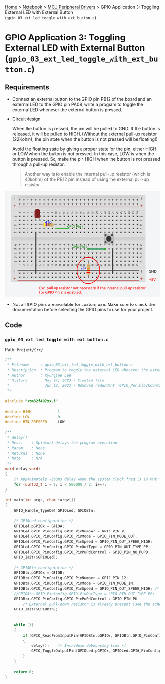 <a href="../../">Home</a> > <a href="../notebook">Notebook</a> > <a href="./">MCU Peripheral Drivers</a> > GPIO Application 3: Toggling External LED with External Button (`gpio_03_ext_led_toggle_with_ext_button.c`)

# GPIO Application 3: Toggling External LED with External Button (`gpio_03_ext_led_toggle_with_ext_button.c`)



## Requirements

* Connect an external button to the GPIO pin PB12 of the board and an external LED to the GPIO pin PA08, write a program to toggle the external LED whenever the external button is pressed.
* Circuit design

  When the button is pressed, the pin will be pulled to GND. If the button is released, it will be pulled to HIGH. (Without the external pull-up resistor (22Kohm), the pin state when the button is not pressed will be floating!)

  Avoid the floating state by giving a proper state for the pin, either HIGH or LOW when the button is not pressed. In this case, LOW is when the button is pressed. So, make the pin HIGH when the button is not pressed through a pull-up resistor.

  > Another way is to enable the internal pull-up resistor (which is 40kohm) of the PB12 pin instead of using the external pull-up resistor.

  

<img src="img/exercise-03-circuit-design-1685063272948-22.png" alt="exercise-03-circuit-design" width="700">



* Not all GPIO pins are available for custom use. Make sure to check the documentation before selecting the GPIO pins to use for your project.



## Code

### `gpio_03_ext_led_toggle_with_ext_button.c`

Path: `Project/Src/`

```c
/**
 * Filename		: gpio_03_ext_led_toggle_with_ext_button.c
 * Description	: Program to toggle the external LED whenever the external LED is pressed
 * Author		: Kyungjae Lee
 * History		: May 24, 2023 - Created file
 * 				  Jun 02, 2023 - Removed redundant 'GPIO_PeriClockControl()'
 */

#include "stm32f407xx.h"

#define HIGH			1
#define LOW 			0
#define BTN_PRESSED 	LOW

/**
 * delay()
 * Desc.	: Spinlock delays the program execution
 * Param.	: None
 * Returns	: None
 * Note		: N/A
 */
void delay(void)
{
	/* Appoximately ~200ms delay when the system clock freq is 16 MHz */
	for (uint32_t i = 0; i < 500000 / 2; i++);
}

int main(int argc, char *argv[])
{
	GPIO_Handle_TypeDef GPIOLed, GPIOBtn;

	/* GPIOLed configuration */
	GPIOLed.pGPIOx = GPIOA;
	GPIOLed.GPIO_PinConfig.GPIO_PinNumber = GPIO_PIN_8;
	GPIOLed.GPIO_PinConfig.GPIO_PinMode = GPIO_PIN_MODE_OUT;
	GPIOLed.GPIO_PinConfig.GPIO_PinSpeed = GPIO_PIN_OUT_SPEED_HIGH;
	GPIOLed.GPIO_PinConfig.GPIO_PinOutType = GPIO_PIN_OUT_TYPE_PP;
	GPIOLed.GPIO_PinConfig.GPIO_PinPuPdControl = GPIO_PIN_NO_PUPD;
	GPIO_Init(&GPIOLed);

	/* GPIOBtn configuration */
	GPIOBtn.pGPIOx = GPIOB;
	GPIOBtn.GPIO_PinConfig.GPIO_PinNumber = GPIO_PIN_12;
	GPIOBtn.GPIO_PinConfig.GPIO_PinMode = GPIO_PIN_MODE_IN;
	GPIOBtn.GPIO_PinConfig.GPIO_PinSpeed = GPIO_PIN_OUT_SPEED_HIGH; /* Doesn't matter */
	//GPIOBtn.GPIO_PinConfig.GPIO_PinOutType = GPIO_PIN_OUT_TYPE_PP;	/* N/A */
	GPIOBtn.GPIO_PinConfig.GPIO_PinPuPdControl = GPIO_PIN_PU;
		/* External pull-down resistor is already present (see the schematic) */
	GPIO_Init(&GPIOBtn);


	while (1)
	{
		if (GPIO_ReadFromInputPin(GPIOBtn.pGPIOx, GPIOBtn.GPIO_PinConfig.GPIO_PinNumber) == BTN_PRESSED)
		{
			delay();	/* Introduce debouncing time */
			GPIO_ToggleOutputPin(GPIOLed.pGPIOx, GPIOLed.GPIO_PinConfig.GPIO_PinNumber);
		}
	}

	return 0;
}
```

